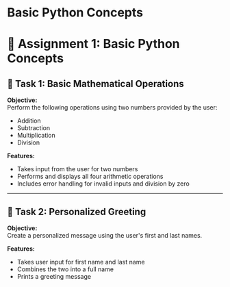 # Basic Python Concepts
# 📘 Assignment 1: Basic Python Concepts
## 🧮 Task 1: Basic Mathematical Operations

**Objective:**  
Perform the following operations using two numbers provided by the user:
- Addition
- Subtraction
- Multiplication
- Division

**Features:**
- Takes input from the user for two numbers
- Performs and displays all four arithmetic operations
- Includes error handling for invalid inputs and division by zero



---

## 🙋 Task 2: Personalized Greeting

**Objective:**  
Create a personalized message using the user's first and last names.

**Features:**
- Takes user input for first name and last name
- Combines the two into a full name
- Prints a greeting message
